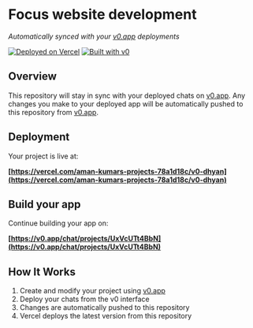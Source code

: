# Focus website development

*Automatically synced with your [v0.app](https://v0.app) deployments*

[![Deployed on Vercel](https://img.shields.io/badge/Deployed%20on-Vercel-black?style=for-the-badge&logo=vercel)](https://vercel.com/aman-kumars-projects-78a1d18c/v0-dhyan)
[![Built with v0](https://img.shields.io/badge/Built%20with-v0.app-black?style=for-the-badge)](https://v0.app/chat/projects/UxVcUTt4BbN)

## Overview

This repository will stay in sync with your deployed chats on [v0.app](https://v0.app).
Any changes you make to your deployed app will be automatically pushed to this repository from [v0.app](https://v0.app).

## Deployment

Your project is live at:

**[https://vercel.com/aman-kumars-projects-78a1d18c/v0-dhyan](https://vercel.com/aman-kumars-projects-78a1d18c/v0-dhyan)**

## Build your app

Continue building your app on:

**[https://v0.app/chat/projects/UxVcUTt4BbN](https://v0.app/chat/projects/UxVcUTt4BbN)**

## How It Works

1. Create and modify your project using [v0.app](https://v0.app)
2. Deploy your chats from the v0 interface
3. Changes are automatically pushed to this repository
4. Vercel deploys the latest version from this repository